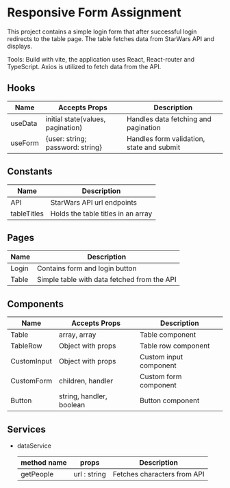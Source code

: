 # Responsive Form Assignment

This project contains a simple login form that after successful login redirects to the table page. The table fetches data from StarWars API and displays.

Tools: Build with vite, the application uses React, React-router and TypeScript. Axios is utilized to fetch data from the API.

## Hooks 

   | Name    | Accepts Props                     | Description                               |
   | ------- | --------------------------------- | ----------------------------------------- |
   | useData | initial state(values, pagination) | Handles data fetching and pagination      |
   | useForm | {user: string; password: string}  | Handles form validation, state and submit |

## Constants

   | Name        | Description                        |
   | ----------- | ---------------------------------- |
   | API         | StarWars API url endpoints         |
   | tableTitles | Holds the table titles in an array |

## Pages

| Name  | Description                                 |
| ----- | ------------------------------------------- |
| Login | Contains form and login button              |
| Table | Simple table with data fetched from the API |

## Components

   | Name        | Accepts Props            | Description            |
   | ----------- | ------------------------ | ---------------------- |
   | Table       | array, array             | Table component        |
   | TableRow    | Object with props        | Table row component    |
   | CustomInput | Object with props        | Custom input component |
   | CustomForm  | children, handler        | Custom form component  |
   | Button      | string, handler, boolean | Button component       |

   ## Services

   * dataService

        | method name | props        | Description                 |
        | ----------- | ------------ | --------------------------- |
        | getPeople   | url : string | Fetches characters from API |
